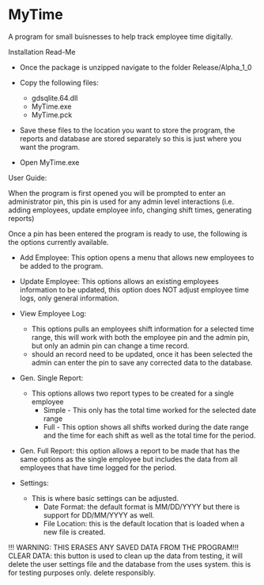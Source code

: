 # MyTime
A program for small buisnesses to help track employee time digitally. 




Installation Read-Me

- Once the package is unzipped navigate to the folder Release/Alpha_1_0
    
- Copy the following files:
    - gdsqlite.64.dll
    - MyTime.exe
    - MyTime.pck

- Save these files to the location you want to store the program, the reports and database are stored separately so this is just where you want the program. 

- Open MyTime.exe


User Guide: 

When the program is first opened you will be prompted to enter an administrator pin, this pin is used for any admin level interactions (i.e. adding employees, update employee info, changing shift times, generating reports)

Once a pin has been entered the program is ready to use, the following is the options currently available. 

- Add Employee:
    This option opens a menu that allows new employees to be added to the program. 

- Update Employee: 
        This options allows an existing employees information to be updated, this option does NOT adjust employee time logs, only general information. 

- View Employee Log:
    - This options pulls an employees shift information for a selected time range, this will work with both the employee pin and the admin pin, but only an admin pin can change a time record. 
    - should an record need to be updated, once it has been selected the admin can enter the pin to save any corrected data to the database. 

- Gen. Single Report:
    - This options allows two report types to be created for a single employee
        - Simple - This only has the total time worked for the selected date range
        - Full - This option shows all shifts worked during the date range and the time for each shift as well as the total time for the period. 

- Gen. Full Report:
    this option allows a report to be made that has the same options as the single employee but includes the data from all employees that have time logged for the period. 

- Settings:
    - This is where basic settings can be adjusted. 
        - Date Format: the default format is MM/DD/YYYY but there is support for DD/MM/YYYY as well. 
        - File Location: this is the default location that is loaded when a new file is created. 


!!! WARNING: THIS ERASES ANY SAVED DATA FROM THE PROGRAM!!!
CLEAR DATA:
    this button is used to clean up the data from testing, it will delete the user settings file and the database from the uses system. this is for testing purposes only. delete responsibly. 
